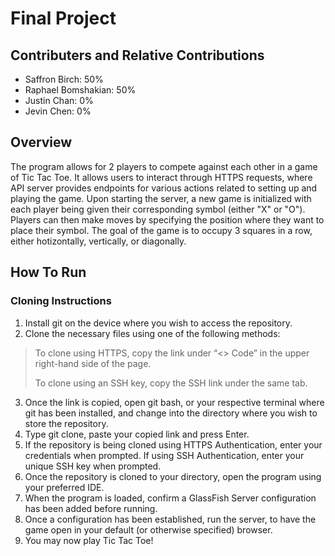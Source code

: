 # Final Project

## Contributers and Relative Contributions
- Saffron Birch: 50%
- Raphael Bomshakian: 50%
- Justin Chan: 0%
- Jevin Chen: 0%

## Overview
The program allows for 2 players to compete against each other in a game of Tic Tac Toe. It allows users to interact through HTTPS requests, where API server provides endpoints for various actions related to setting up and playing the game. Upon starting the server, a new game is initialized with each player being given their corresponding symbol (either "X" or "O"). Players can then make moves by specifying the position where they want to place their symbol. The goal of the game is to occupy 3 squares in a row, either hotizontally, vertically, or diagonally.


## How To Run
### Cloning Instructions
1. Install git on the device where you wish to access the repository.
2. Clone the necessary files using one of the following methods:
>To clone using HTTPS, copy the link under “<> Code” in the upper right-hand side of the page.
>
>To clone using an SSH key, copy the SSH link under the same tab.
3. Once the link is copied, open git bash, or your respective terminal where git has been installed, and change into the directory where you wish to store the repository.
4. Type git clone, paste your copied link and press Enter.
5. If the repository is being cloned using HTTPS Authentication, enter your credentials when prompted. If using SSH Authentication, enter your unique SSH key when prompted.
6. Once the repository is cloned to your directory, open the program using your preferred IDE.
7. When the program is loaded, confirm a GlassFish Server configuration has been added before running.
8. Once a configuration has been established, run the server, to have the game open in your default (or otherwise specified) browser.
9. You may now play Tic Tac Toe!
